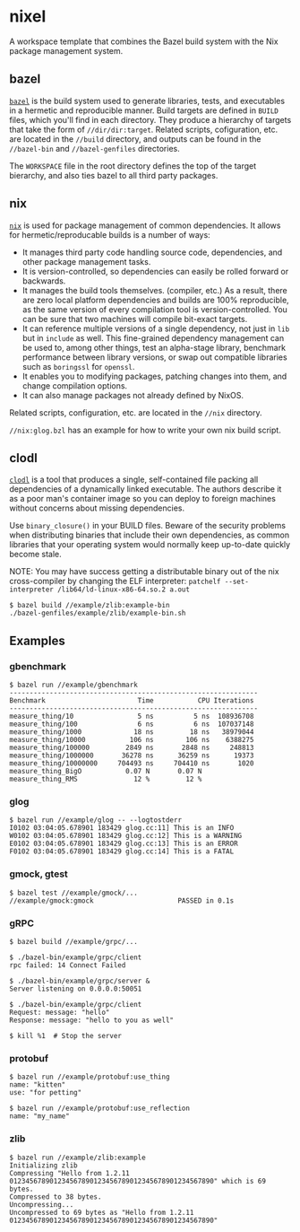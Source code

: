 # nixel

A workspace template that combines the Bazel build system with the Nix package management system.

## bazel

[`bazel`](https://bazel.build/) is the build system used to generate libraries, tests, and executables in a hermetic and reproducible manner. Build targets are defined in `BUILD` files, which you'll find in each directory. They produce a hierarchy of targets that take the form of `//dir/dir:target`. Related scripts, cofiguration, etc. are located in the `//build` directory, and outputs can be found in the `//bazel-bin` and `//bazel-genfiles` directories.

The `WORKSPACE` file in the root directory defines the top of the target bierarchy, and also ties bazel to all third party packages.

## nix

[`nix`](https://nixos.org/nix/) is used for package management of common dependencies. It allows for hermetic/reproducable builds is a number of ways:

* It manages third party code handling source code, dependencies, and other package management tasks.
* It is version-controlled, so dependencies can easily be rolled forward or backwards.
* It manages the build tools themselves. (compiler, etc.) As a result, there are zero local platform dependencies and builds are 100% reproducible, as the same version of every compilation tool is version-controlled. You can be sure that two machines will compile bit-exact targets. 
* It can reference multiple versions of a single dependency, not just in `lib` but in `include` as well. This fine-grained dependency management can be used to, among other things, test an alpha-stage library, benchmark performance between library versions, or swap out compatible libraries such as `boringssl` for `openssl`.
* It enables you to modifying packages, patching changes into them, and change compilation options.
* It can also manage packages not already defined by NixOS.

Related scripts, configuration, etc. are located in the `//nix` directory.

`//nix:glog.bzl` has an example for how to write your own nix build script.

## clodl

[`clodl`](https://github.com/tweag/clodl) is a tool that produces a single, self-contained file packing all dependencies of a dynamically linked executable. The authors describe it as a poor man's container image so you can deploy to foreign machines without concerns about missing dependencies.

Use `binary_closure()` in your BUILD files. Beware of the security problems when distributing binaries that include their own dependencies, as common libraries that your operating system would normally keep up-to-date quickly become stale.

NOTE: You may have success getting a distributable binary out of the nix cross-compiler by changing the ELF interpreter: `patchelf --set-interpreter /lib64/ld-linux-x86-64.so.2 a.out`

    $ bazel build //example/zlib:example-bin
    ./bazel-genfiles/example/zlib/example-bin.sh

## Examples

### gbenchmark

    $ bazel run //example/gbenchmark
    --------------------------------------------------------------
    Benchmark                       Time           CPU Iterations
    --------------------------------------------------------------
    measure_thing/10                5 ns          5 ns  108936708
    measure_thing/100               6 ns          6 ns  107037148
    measure_thing/1000             18 ns         18 ns   38979044
    measure_thing/10000           106 ns        106 ns    6388275
    measure_thing/100000         2849 ns       2848 ns     248813
    measure_thing/1000000       36278 ns      36259 ns      19373
    measure_thing/10000000     704493 ns     704410 ns       1020
    measure_thing_BigO           0.07 N       0.07 N 
    measure_thing_RMS              12 %         12 % 

### glog

    $ bazel run //example/glog -- --logtostderr
    I0102 03:04:05.678901 183429 glog.cc:11] This is an INFO
    W0102 03:04:05.678901 183429 glog.cc:12] This is a WARNING
    E0102 03:04:05.678901 183429 glog.cc:13] This is an ERROR
    F0102 03:04:05.678901 183429 glog.cc:14] This is a FATAL

### gmock, gtest

    $ bazel test //example/gmock/...
    //example/gmock:gmock                     PASSED in 0.1s

### gRPC
    
    $ bazel build //example/grpc/...
    
    $ ./bazel-bin/example/grpc/client
    rpc failed: 14 Connect Failed
    
    $ ./bazel-bin/example/grpc/server &
    Server listening on 0.0.0.0:50051
    
    $ ./bazel-bin/example/grpc/client
    Request: message: "hello"
    Response: message: "hello to you as well"
    
    $ kill %1  # Stop the server

### protobuf

    $ bazel run //example/protobuf:use_thing
    name: "kitten"
    use: "for petting"

    $ bazel run //example/protobuf:use_reflection
    name: "my_name"

### zlib

    $ bazel run //example/zlib:example
    Initializing zlib
    Compressing "Hello from 1.2.11 012345678901234567890123456789012345678901234567890" which is 69 bytes.
    Compressed to 38 bytes.
    Uncompressing...
    Uncompressed to 69 bytes as "Hello from 1.2.11 012345678901234567890123456789012345678901234567890"
